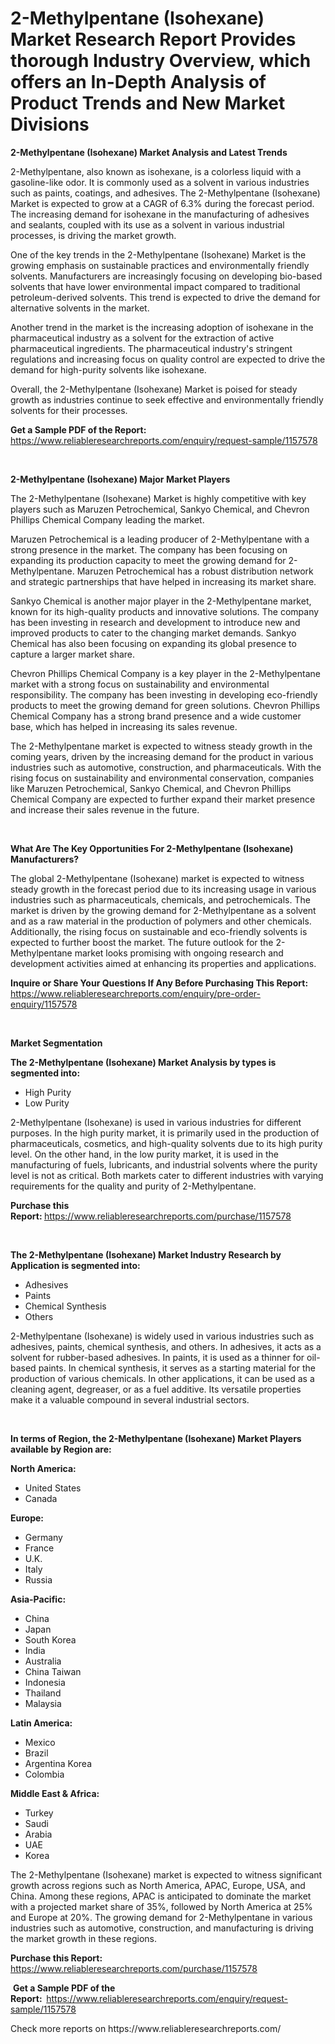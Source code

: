 <p><h1>2-Methylpentane (Isohexane) Market Research Report Provides thorough Industry Overview, which offers an In-Depth Analysis of Product Trends and New Market Divisions</h1></p><p><strong>2-Methylpentane (Isohexane) Market Analysis and Latest Trends</strong></p>
<p><p>2-Methylpentane, also known as isohexane, is a colorless liquid with a gasoline-like odor. It is commonly used as a solvent in various industries such as paints, coatings, and adhesives. The 2-Methylpentane (Isohexane) Market is expected to grow at a CAGR of 6.3% during the forecast period. The increasing demand for isohexane in the manufacturing of adhesives and sealants, coupled with its use as a solvent in various industrial processes, is driving the market growth.</p><p>One of the key trends in the 2-Methylpentane (Isohexane) Market is the growing emphasis on sustainable practices and environmentally friendly solvents. Manufacturers are increasingly focusing on developing bio-based solvents that have lower environmental impact compared to traditional petroleum-derived solvents. This trend is expected to drive the demand for alternative solvents in the market.</p><p>Another trend in the market is the increasing adoption of isohexane in the pharmaceutical industry as a solvent for the extraction of active pharmaceutical ingredients. The pharmaceutical industry's stringent regulations and increasing focus on quality control are expected to drive the demand for high-purity solvents like isohexane.</p><p>Overall, the 2-Methylpentane (Isohexane) Market is poised for steady growth as industries continue to seek effective and environmentally friendly solvents for their processes.</p></p>
<p><strong>Get a Sample PDF of the Report:&nbsp;</strong> <a href="https://www.reliableresearchreports.com/enquiry/request-sample/1157578">https://www.reliableresearchreports.com/enquiry/request-sample/1157578</a></p>
<p>&nbsp;</p>
<p><strong>2-Methylpentane (Isohexane) Major Market Players</strong></p>
<p><p>The 2-Methylpentane (Isohexane) Market is highly competitive with key players such as Maruzen Petrochemical, Sankyo Chemical, and Chevron Phillips Chemical Company leading the market. </p><p>Maruzen Petrochemical is a leading producer of 2-Methylpentane with a strong presence in the market. The company has been focusing on expanding its production capacity to meet the growing demand for 2-Methylpentane. Maruzen Petrochemical has a robust distribution network and strategic partnerships that have helped in increasing its market share.</p><p>Sankyo Chemical is another major player in the 2-Methylpentane market, known for its high-quality products and innovative solutions. The company has been investing in research and development to introduce new and improved products to cater to the changing market demands. Sankyo Chemical has also been focusing on expanding its global presence to capture a larger market share.</p><p>Chevron Phillips Chemical Company is a key player in the 2-Methylpentane market with a strong focus on sustainability and environmental responsibility. The company has been investing in developing eco-friendly products to meet the growing demand for green solutions. Chevron Phillips Chemical Company has a strong brand presence and a wide customer base, which has helped in increasing its sales revenue.</p><p>The 2-Methylpentane market is expected to witness steady growth in the coming years, driven by the increasing demand for the product in various industries such as automotive, construction, and pharmaceuticals. With the rising focus on sustainability and environmental conservation, companies like Maruzen Petrochemical, Sankyo Chemical, and Chevron Phillips Chemical Company are expected to further expand their market presence and increase their sales revenue in the future.</p></p>
<p>&nbsp;</p>
<p><strong>What Are The Key Opportunities For 2-Methylpentane (Isohexane) Manufacturers?</strong></p>
<p><p>The global 2-Methylpentane (Isohexane) market is expected to witness steady growth in the forecast period due to its increasing usage in various industries such as pharmaceuticals, chemicals, and petrochemicals. The market is driven by the growing demand for 2-Methylpentane as a solvent and as a raw material in the production of polymers and other chemicals. Additionally, the rising focus on sustainable and eco-friendly solvents is expected to further boost the market. The future outlook for the 2-Methylpentane market looks promising with ongoing research and development activities aimed at enhancing its properties and applications.</p></p>
<p><strong>Inquire or Share Your Questions If Any Before Purchasing This Report:</strong> <a href="https://www.reliableresearchreports.com/enquiry/pre-order-enquiry/1157578">https://www.reliableresearchreports.com/enquiry/pre-order-enquiry/1157578</a></p>
<p>&nbsp;</p>
<p><strong>Market Segmentation</strong></p>
<p><strong>The 2-Methylpentane (Isohexane) Market Analysis by types is segmented into:</strong></p>
<p><ul><li>High Purity</li><li>Low Purity</li></ul></p>
<p><p>2-Methylpentane (Isohexane) is used in various industries for different purposes. In the high purity market, it is primarily used in the production of pharmaceuticals, cosmetics, and high-quality solvents due to its high purity level. On the other hand, in the low purity market, it is used in the manufacturing of fuels, lubricants, and industrial solvents where the purity level is not as critical. Both markets cater to different industries with varying requirements for the quality and purity of 2-Methylpentane.</p></p>
<p><strong>Purchase this Report:&nbsp;</strong><a href="https://www.reliableresearchreports.com/purchase/1157578">https://www.reliableresearchreports.com/purchase/1157578</a></p>
<p>&nbsp;</p>
<p><strong>The 2-Methylpentane (Isohexane) Market Industry Research by Application is segmented into:</strong></p>
<p><ul><li>Adhesives</li><li>Paints</li><li>Chemical Synthesis</li><li>Others</li></ul></p>
<p><p>2-Methylpentane (Isohexane) is widely used in various industries such as adhesives, paints, chemical synthesis, and others. In adhesives, it acts as a solvent for rubber-based adhesives. In paints, it is used as a thinner for oil-based paints. In chemical synthesis, it serves as a starting material for the production of various chemicals. In other applications, it can be used as a cleaning agent, degreaser, or as a fuel additive. Its versatile properties make it a valuable compound in several industrial sectors.</p></p>
<p>&nbsp;</p>
<p><strong>In terms of Region, the 2-Methylpentane (Isohexane) Market Players available by Region are:</strong></p>
<p>
    <p> <strong> North America: </strong>
        <ul>
            <li>United States</li>
            <li>Canada</li>
        </ul>
        </p> 
    <p> <strong> Europe: </strong>
        <ul>
            <li>Germany</li>
            <li>France</li>
            <li>U.K.</li>
            <li>Italy</li>
            <li>Russia</li>
        </ul>
        </p> 
    <p> <strong> Asia-Pacific: </strong>
        <ul>
            <li>China</li>
            <li>Japan</li>
            <li>South Korea</li>
            <li>India</li>
            <li>Australia</li>
            <li>China Taiwan</li>
            <li>Indonesia</li>
            <li>Thailand</li>
            <li>Malaysia</li>
        </ul>
        </p> 
    <p> <strong> Latin America: </strong>
        <ul>
            <li>Mexico</li>
            <li>Brazil</li>
            <li>Argentina Korea</li>
            <li>Colombia</li>
        </ul>
        </p> 
    <p> <strong> Middle East & Africa: </strong>
        <ul>
            <li>Turkey</li>
            <li>Saudi</li>
            <li>Arabia</li>
            <li>UAE</li>
            <li>Korea</li>
        </ul>
    </p>
    </p>
<p><p>The 2-Methylpentane (Isohexane) market is expected to witness significant growth across regions such as North America, APAC, Europe, USA, and China. Among these regions, APAC is anticipated to dominate the market with a projected market share of 35%, followed by North America at 25% and Europe at 20%. The growing demand for 2-Methylpentane in various industries such as automotive, construction, and manufacturing is driving the market growth in these regions.</p></p>
<p><strong>Purchase this Report: </strong><a href="https://www.reliableresearchreports.com/purchase/1157578">https://www.reliableresearchreports.com/purchase/1157578</a></p>
<p>&nbsp;<strong>Get a Sample PDF of the Report:&nbsp;&nbsp;</strong><a href="https://www.reliableresearchreports.com/enquiry/request-sample/1157578">https://www.reliableresearchreports.com/enquiry/request-sample/1157578</a></p>
<p><strong></strong></p>
<p>Check more reports on https://www.reliableresearchreports.com/</p>